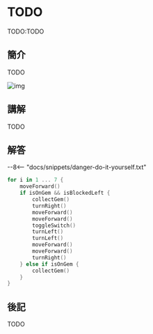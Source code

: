 # TODO

TODO:TODO

## 簡介

TODO

![img](https://ppt.cc/fddEQx)

## 講解

TODO

## 解答

--8<-- "docs/snippets/danger-do-it-yourself.txt"

```swift linenums="1"
for i in 1 ... 7 {
    moveForward()
    if isOnGem && isBlockedLeft {
        collectGem()
        turnRight()
        moveForward()
        moveForward()
        toggleSwitch()
        turnLeft()
        turnLeft()
        moveForward()
        moveForward()
        turnRight()
    } else if isOnGem {
        collectGem()
    }
}
```

## 後記

TODO
